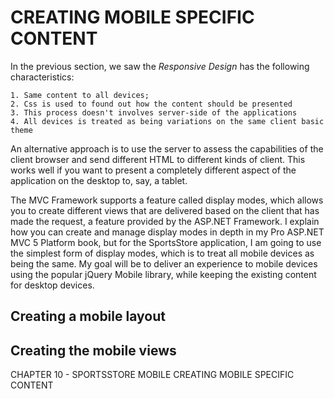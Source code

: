 # CREATING MOBILE SPECIFIC CONTENT

In the previous section, we saw the *Responsive Design* has the following characteristics:

	1. Same content to all devices;
	2. Css is used to found out how the content should be presented
	3. This process doesn't involves server-side of the applications
	4. All devices is treated as being variations on the same client basic theme

An alternative approach is to use the server to assess the capabilities of the client browser and send different HTML to different kinds of client. This works well if you want to present a completely different aspect of the application on the desktop to, say, a tablet.

The MVC Framework supports a feature called display modes, which allows you to create different views that are delivered based on the client that has made the request, a feature provided by the ASP.NET Framework. I explain how you can create and manage display modes in depth in my Pro ASP.NET MVC 5 Platform book, but for the SportsStore application, I am going to use the simplest form of display modes, which is to treat all mobile devices as being the same. My goal will be to deliver an experience to mobile devices using the popular jQuery Mobile library, while
keeping the existing content for desktop devices.

## Creating a mobile layout
## Creating the mobile views

CHAPTER 10 - SPORTSSTORE MOBILE
	CREATING MOBILE SPECIFIC CONTENT